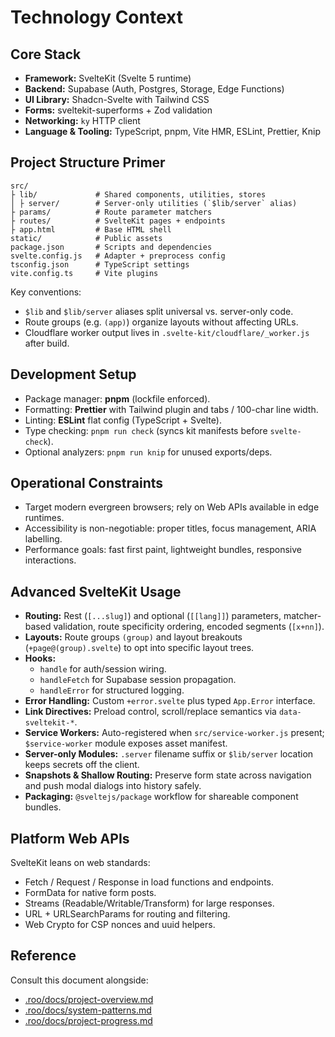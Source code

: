 # Technology Context

## Core Stack

- **Framework:** SvelteKit (Svelte&nbsp;5 runtime)
- **Backend:** Supabase (Auth, Postgres, Storage, Edge Functions)
- **UI Library:** Shadcn-Svelte with Tailwind CSS
- **Forms:** sveltekit-superforms + Zod validation
- **Networking:** `ky` HTTP client
- **Language & Tooling:** TypeScript, pnpm, Vite HMR, ESLint, Prettier, Knip

## Project Structure Primer

```
src/
├ lib/             # Shared components, utilities, stores
│ ├ server/        # Server-only utilities (`$lib/server` alias)
├ params/          # Route parameter matchers
├ routes/          # SvelteKit pages + endpoints
├ app.html         # Base HTML shell
static/            # Public assets
package.json       # Scripts and dependencies
svelte.config.js   # Adapter + preprocess config
tsconfig.json      # TypeScript settings
vite.config.ts     # Vite plugins
```

Key conventions:

- `$lib` and `$lib/server` aliases split universal vs. server-only code.
- Route groups (e.g. `(app)`) organize layouts without affecting URLs.
- Cloudflare worker output lives in `.svelte-kit/cloudflare/_worker.js` after build.

## Development Setup

- Package manager: **pnpm** (lockfile enforced).
- Formatting: **Prettier** with Tailwind plugin and tabs / 100-char line width.
- Linting: **ESLint** flat config (TypeScript + Svelte).
- Type checking: `pnpm run check` (syncs kit manifests before `svelte-check`).
- Optional analyzers: `pnpm run knip` for unused exports/deps.

## Operational Constraints

- Target modern evergreen browsers; rely on Web APIs available in edge runtimes.
- Accessibility is non-negotiable: proper titles, focus management, ARIA labelling.
- Performance goals: fast first paint, lightweight bundles, responsive interactions.

## Advanced SvelteKit Usage

- **Routing:** Rest (`[...slug]`) and optional (`[[lang]]`) parameters, matcher-based validation, route specificity ordering, encoded segments (`[x+nn]`).
- **Layouts:** Route groups `(group)` and layout breakouts (`+page@(group).svelte`) to opt into specific layout trees.
- **Hooks:** 
  - `handle` for auth/session wiring.
  - `handleFetch` for Supabase session propagation.
  - `handleError` for structured logging.
- **Error Handling:** Custom `+error.svelte` plus typed `App.Error` interface.
- **Link Directives:** Preload control, scroll/replace semantics via `data-sveltekit-*`.
- **Service Workers:** Auto-registered when `src/service-worker.js` present; `$service-worker` module exposes asset manifest.
- **Server-only Modules:** `.server` filename suffix or `$lib/server` location keeps secrets off the client.
- **Snapshots & Shallow Routing:** Preserve form state across navigation and push modal dialogs into history safely.
- **Packaging:** `@sveltejs/package` workflow for shareable component bundles.

## Platform Web APIs

SvelteKit leans on web standards:

- Fetch / Request / Response in load functions and endpoints.
- FormData for native form posts.
- Streams (Readable/Writable/Transform) for large responses.
- URL + URLSearchParams for routing and filtering.
- Web Crypto for CSP nonces and uuid helpers.

## Reference

Consult this document alongside:

- [.roo/docs/project-overview.md](./project-overview.md)
- [.roo/docs/system-patterns.md](./system-patterns.md)
- [.roo/docs/project-progress.md](./project-progress.md)